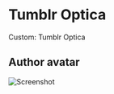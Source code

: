 # Tumblr Optica
Custom: Tumblr Optica

## Author avatar

![Screenshot](https://raw.githubusercontent.com/RimeOfficial/Tumblr-blog-theme/master/Screenshot%202015-06-23%2001.56.03.png)
